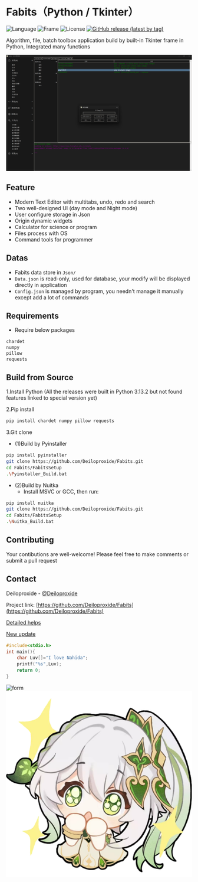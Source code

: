 # Fabits（Python / Tkinter）
![Language](https://img.shields.io/badge/language-Python-brightgreen?style=for-the-badge)
![Frame](https://img.shields.io/badge/frame-tkinter-red?style=for-the-badge)
![License](https://img.shields.io/badge/license-MIT-yellow?style=for-the-badge)
[![GitHub release (latest by tag)](https://img.shields.io/github/v/tag/Deiloproxide/Fabits?style=for-the-badge&color=green&label=latest)](https://github.com/Deiloproxide/Fabits/releases)

Algorithm, file, batch toolbox application build by built-in Tkinter frame in Python, Integrated many functions

![Todo App Screenshot](Img/Home.png)
## Feature
- Modern Text Editor with multitabs, undo, redo and search
- Two well-designed UI (day mode and Night mode)
- User configure storage in Json
- Origin dynamic widgets
- Calculator for science or program
- Files process with OS
- Command tools for programmer

## Datas
- Fabits data store in `Json/`
- `Data.json` is read-only, used for database, your modify will be displayed directly in application
- `Config.json` is managed by program, you needn't manage it manually except add a lot of commands

## Requirements
- Require below packages
```
chardet
numpy
pillow
requests
```

## Build from Source
1.Install Python (All the releases were built in Python 3.13.2 but not found features linked to special version yet)

2.Pip install
```bash
pip install chardet numpy pillow requests
```
3.Git clone
- (1)Build by Pyinstaller
```bash
pip install pyinstaller
git clone https://github.com/Deiloproxide/Fabits.git
cd Fabits/FabitsSetup
.\Pyinstaller_Build.bat
```
- (2)Build by Nuitka
  - Install MSVC or GCC, then run:
```bash
pip install nuitka
git clone https://github.com/Deiloproxide/Fabits.git
cd Fabits/FabitsSetup
.\Nuitka_Build.bat
```

## Contributing

Your contibutions are well-welcome! Please feel free to make comments or submit a pull request
## Contact

Deiloproxide - [@Deiloproxide](https://github.com/Deiloproxide)

Project link: [https://github.com/Deiloproxide/Fabits](https://github.com/Deiloproxide/Fabits)

[Detailed helps](HELP.md)

[New update](NEW.md)
```cpp
#include<stdio.h>
int main(){
    char Luv[]="I love Nahida";
    printf("%s",Luv);
    return 0;
}
```
![form](https://latex.codecogs.com/svg.latex?\int&space;Nahida=N\frac{a^{2}}{2}hi+C)
![avator](Img/Na.png)
